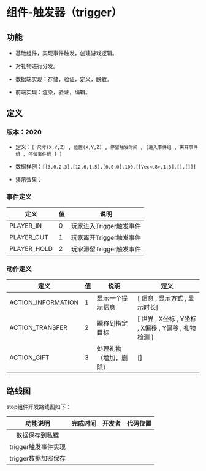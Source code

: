 # 组件-触发器（trigger）



## 功能

* 基础组件，实现事件触发，创建游戏逻辑。

* 对礼物进行分发。

* 数据端实现：存储，验证，定义，脱敏。

* 前端实现：渲染，验证，编辑。

  

## 定义

### 版本：2020

* 定义：`[ 尺寸(X,Y,Z) , 位置(X,Y,Z) , 停留触发时间 , [进入事件组 , 离开事件组 , 停留事件组 ] ]`

* 数据样例：`[[3,0.2,3],[12,6,1.5],[0,0,0],100,[[Vec<u8>,1,3],[],[]]]`

* 演示效果：

  

### 事件定义

| 定义        | 值   | 说明                    |
| ----------- | ---- | ----------------------- |
| PLAYER_IN   | 0    | 玩家进入Trigger触发事件 |
| PLAYER_OUT  | 1    | 玩家离开Trigger触发事件 |
| PLAYER_HOLD | 2    | 玩家滞留Trigger触发事件 |



### 动作定义

| 定义               | 值   | 说明                   | 定义                                                |
| ------------------ | ---- | ---------------------- | --------------------------------------------------- |
| ACTION_INFORMATION | 1    | 显示一个提示信息       | [ 信息 , 显示方式  , 显示时长]                      |
| ACTION_TRANSFER    | 2    | 瞬移到指定目标         | [ 世界 , X坐标 , Y坐标 , X偏移 , Y偏移 , 礼物检测 ] |
| ACTION_GIFT        | 3    | 处理礼物（增加，删除） | []                                                  |



## 路线图

stop组件开发路线图如下：

| 功能说明             | 完成时间 | 开发者 | 代码位置 |
| :------: | :------: | :----: | :------: |
| 数据保存到私链         |          |        |          |
| trigger触发事件实现 |          |        |          |
| trigger数据加密保存 | | | |

